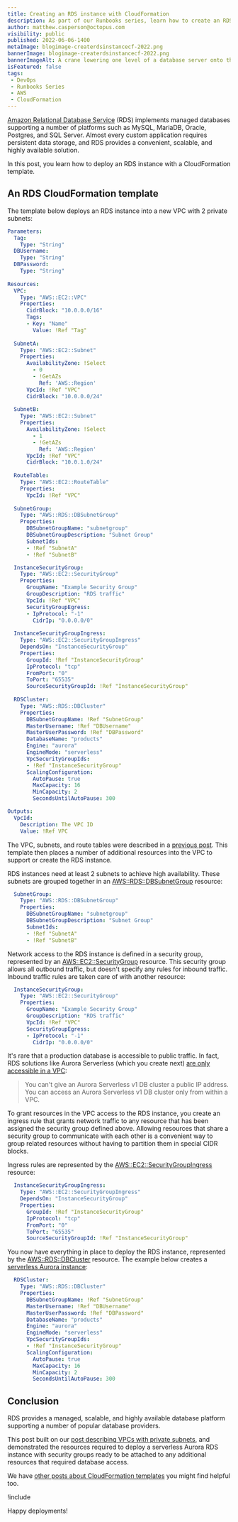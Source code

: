 ```yaml
---
title: Creating an RDS instance with CloudFormation
description: As part of our Runbooks series, learn how to create an RDS instance with this sample CloudFormation template.
author: matthew.casperson@octopus.com
visibility: public
published: 2022-06-06-1400
metaImage: blogimage-createrdsinstancecf-2022.png
bannerImage: blogimage-createrdsinstancecf-2022.png
bannerImageAlt: A crane lowering one level of a database server onto three levels already stacked up below it.
isFeatured: false
tags:
 - DevOps
 - Runbooks Series
 - AWS
 - CloudFormation
---
```


[Amazon Relational Database Service](https://aws.amazon.com/rds/) (RDS) implements managed databases supporting a number of platforms such as MySQL, MariaDB, Oracle, Postgres, and SQL Server. Almost every custom application requires persistent data storage, and RDS provides a convenient, scalable, and highly available solution.

In this post, you learn how to deploy an RDS instance with a CloudFormation template.

## An RDS CloudFormation template

The template below deploys an RDS instance into a new VPC with 2 private subnets:

```yaml
Parameters:
  Tag:
    Type: "String"
  DBUsername:
    Type: "String" 
  DBPassword:
    Type: "String" 
    
Resources: 
  VPC:
    Type: "AWS::EC2::VPC"
    Properties:
      CidrBlock: "10.0.0.0/16"
      Tags:
      - Key: "Name"
        Value: !Ref "Tag"
        
  SubnetA:
    Type: "AWS::EC2::Subnet"
    Properties:
      AvailabilityZone: !Select 
        - 0
        - !GetAZs 
          Ref: 'AWS::Region'
      VpcId: !Ref "VPC"
      CidrBlock: "10.0.0.0/24"
      
  SubnetB:
    Type: "AWS::EC2::Subnet"
    Properties:
      AvailabilityZone: !Select 
        - 1
        - !GetAZs 
          Ref: 'AWS::Region'
      VpcId: !Ref "VPC"
      CidrBlock: "10.0.1.0/24"
      
  RouteTable:
    Type: "AWS::EC2::RouteTable"
    Properties:
      VpcId: !Ref "VPC"
      
  SubnetGroup:
    Type: "AWS::RDS::DBSubnetGroup"
    Properties:
      DBSubnetGroupName: "subnetgroup"
      DBSubnetGroupDescription: "Subnet Group"
      SubnetIds:
      - !Ref "SubnetA"
      - !Ref "SubnetB"

  InstanceSecurityGroup:
    Type: "AWS::EC2::SecurityGroup"
    Properties:
      GroupName: "Example Security Group"
      GroupDescription: "RDS traffic"
      VpcId: !Ref "VPC"
      SecurityGroupEgress:
      - IpProtocol: "-1"
        CidrIp: "0.0.0.0/0"
      
  InstanceSecurityGroupIngress:
    Type: "AWS::EC2::SecurityGroupIngress"
    DependsOn: "InstanceSecurityGroup"
    Properties:
      GroupId: !Ref "InstanceSecurityGroup"
      IpProtocol: "tcp"
      FromPort: "0"
      ToPort: "65535"
      SourceSecurityGroupId: !Ref "InstanceSecurityGroup"
      
  RDSCluster:
    Type: "AWS::RDS::DBCluster"
    Properties:
      DBSubnetGroupName: !Ref "SubnetGroup"
      MasterUsername: !Ref "DBUsername"
      MasterUserPassword: !Ref "DBPassword"
      DatabaseName: "products"
      Engine: "aurora"
      EngineMode: "serverless"
      VpcSecurityGroupIds:
      - !Ref "InstanceSecurityGroup"
      ScalingConfiguration:
        AutoPause: true
        MaxCapacity: 16
        MinCapacity: 2
        SecondsUntilAutoPause: 300

Outputs:
  VpcId:
    Description: The VPC ID
    Value: !Ref VPC
```

The VPC, subnets, and route tables were described in a [previous post](https://octopus.com/blog/aws-vpc-private). This template then places a number of additional resources into the VPC to support or create the RDS instance.

RDS instances need at least 2 subnets to achieve high availability. These subnets are grouped together in an [AWS::RDS::DBSubnetGroup](https://docs.aws.amazon.com/AWSCloudFormation/latest/UserGuide/aws-resource-rds-dbsubnet-group.html) resource:

```yaml
  SubnetGroup:
    Type: "AWS::RDS::DBSubnetGroup"
    Properties:
      DBSubnetGroupName: "subnetgroup"
      DBSubnetGroupDescription: "Subnet Group"
      SubnetIds:
      - !Ref "SubnetA"
      - !Ref "SubnetB"
```

Network access to the RDS instance is defined in a security group, represented by an [AWS::EC2::SecurityGroup](https://docs.aws.amazon.com/AWSCloudFormation/latest/UserGuide/aws-properties-ec2-security-group.html) resource. This security group allows all outbound traffic, but doesn't specify any rules for inbound traffic. Inbound traffic rules are taken care of with another resource:

```yaml
  InstanceSecurityGroup:
    Type: "AWS::EC2::SecurityGroup"
    Properties:
      GroupName: "Example Security Group"
      GroupDescription: "RDS traffic"
      VpcId: !Ref "VPC"
      SecurityGroupEgress:
      - IpProtocol: "-1"
        CidrIp: "0.0.0.0/0"
```

It's rare that a production database is accessible to public traffic. In fact, RDS solutions like Aurora Serverless (which you create next) [are only accessible in a VPC](https://docs.aws.amazon.com/AmazonRDS/latest/AuroraUserGuide/aurora-serverless.html#aurora-serverless.requirements):

> You can't give an Aurora Serverless v1 DB cluster a public IP address. You can access an Aurora Serverless v1 DB cluster only from within a VPC.

To grant resources in the VPC access to the RDS instance, you create an ingress rule that grants network traffic to any resource that has been assigned the security group defined above. Allowing resources that share a security group to communicate with each other is a convenient way to group related resources without having to partition them in special CIDR blocks.

Ingress rules are represented by the [AWS::EC2::SecurityGroupIngress](https://docs.aws.amazon.com/AWSCloudFormation/latest/UserGuide/aws-properties-ec2-security-group-ingress.html) resource:

```yaml
  InstanceSecurityGroupIngress:
    Type: "AWS::EC2::SecurityGroupIngress"
    DependsOn: "InstanceSecurityGroup"
    Properties:
      GroupId: !Ref "InstanceSecurityGroup"
      IpProtocol: "tcp"
      FromPort: "0"
      ToPort: "65535"
      SourceSecurityGroupId: !Ref "InstanceSecurityGroup"
```

You now have everything in place to deploy the RDS instance, represented by the [AWS::RDS::DBCluster](https://docs.aws.amazon.com/AWSCloudFormation/latest/UserGuide/aws-resource-rds-dbcluster.html) resource. The example below creates a [serverless Aurora instance](https://aws.amazon.com/rds/aurora/serverless/):

```yaml
  RDSCluster:
    Type: "AWS::RDS::DBCluster"
    Properties:
      DBSubnetGroupName: !Ref "SubnetGroup"
      MasterUsername: !Ref "DBUsername"
      MasterUserPassword: !Ref "DBPassword"
      DatabaseName: "products"
      Engine: "aurora"
      EngineMode: "serverless"
      VpcSecurityGroupIds:
      - !Ref "InstanceSecurityGroup"
      ScalingConfiguration:
        AutoPause: true
        MaxCapacity: 16
        MinCapacity: 2
        SecondsUntilAutoPause: 300
```

## Conclusion

RDS provides a managed, scalable, and highly available database platform supporting a number of popular database providers. 

This post built on our [post describing VPCs with private subnets](https://octopus.com/blog/aws-vpc-private), and demonstrated the resources required to deploy a serverless Aurora RDS instance with security groups ready to be attached to any additional resources that required database access.

We have [other posts about CloudFormation templates](https://octopus.com/blog/tag/CloudFormation) you might find helpful too.

!include <q2-2022-newsletter-cta>

Happy deployments!